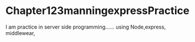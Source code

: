 # Chapter123manningexpressPractice
I am practice in server side programming...... using Node,express, middlewear,

